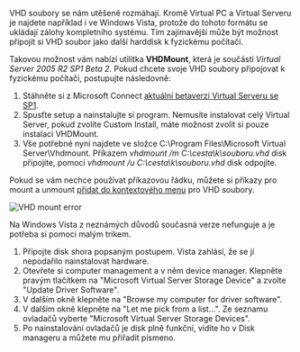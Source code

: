 <!-- dcterms:identifier = aspnetcz#128 -->
<!-- dcterms:title = Virtualizace: Jak připojit VHD soubor na Windows Vista -->
<!-- dcterms:abstract = VHD soubory se nám utěšeně rozmáhají. Kromě Virtual PC a Virtual Serveru je najdete například i ve Windows Vista, protože do tohoto formátu se ukládají zálohy kompletního systému. Tím zajímavější může být možnost připojit si VHD soubor jako další harddisk k fyzickému počítači. -->
<!-- np9:categoryId = 7 -->
<!-- x4w:category = Software -->
<!-- np9:authorId = 1 -->
<!-- np9:authorEmail = michal.valasek@altairis.cz -->
<!-- dcterms:creator = Michal Altair Valášek -->
<!-- np9:serialId = 1 -->
<!-- x4w:serial = Virtualizace -->
<!-- dcterms:created = 2006-12-17T16:24:53.98+01:00 -->
<!-- dcterms:date = 2006-12-17T16:24:53.98+01:00 -->

VHD soubory se nám utěšeně rozmáhají. Kromě Virtual PC a Virtual Serveru je najdete například i ve Windows Vista, protože do tohoto formátu se ukládají zálohy kompletního systému. Tím zajímavější může být možnost připojit si VHD soubor jako další harddisk k fyzickému počítači.

Takovou možnost vám nabízí utilitka **VHDMount**, která je součástí *Virtual Server 2005 R2 SP1 Beta 2*. Pokud chcete svoje VHD soubory připojovat k fyzickému počítači, postupujte následovně:

1.  Stáhněte si z Microsoft Connect [aktuální betaverzi Virtual Serveru se SP1](https://connect.microsoft.com/programdetails.aspx?ProgramDetailsID=525).
2.  Spusťte setup a nainstalujte si program. Nemusíte instalovat celý Virtual Server, pokud zvolíte Custom Install, máte možnost zvolit si pouze instalaci VHDMount.
3.  Vše potřebné nyní najdete ve složce C:\Program Files\Microsoft Virtual Server\Vhdmount. Příkazem *vhdmount /m C:\cesta\k\souboru.vhd* disk připojíte, pomocí *vhdmount /u C:\cesta\k\souboru.vhd* disk odpojíte.

Pokud se vám nechce používat příkazovou řádku, můžete si příkazy pro mount a unmount [přidat do kontextového menu](http://blogs.msdn.com/virtual_pc_guy/archive/2006/09/01/734435.aspx) pro VHD soubory.

 ![VHD mount error](https://www.cdn.altairis.cz/Blog/2006/20061217-vhdmount_vista.png) 

Na Windows Vista z neznámých důvodů současná verze nefunguje a je potřeba si pomoci malým trikem.

1.  Připojte disk shora popsaným postupem. Vista zahlásí, že se jí nepodařilo nainstalovat hardware.
2.  Otevřete si computer management a v něm device manager. Klepněte pravým tlačítkem na "Microsoft Virtual Server Storage Device" a zvolte "Update Driver Software".
3.  V dalším okně klepněte na "Browse my computer for driver software".
4.  V dalším okně klepněte na "Let me pick from a list...". Ze seznamu ovladačů vyberte "Microsoft Virtual Server Storage Devices".
5.  Po nainstalování ovladačů je disk plně funkční, vidíte ho v Disk manageru a můžete mu přiřadit písmeno.
